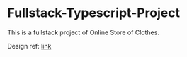 # Fullstack-Typescript-Project

This is a fullstack project of Online Store of Clothes.

Design ref: [link](https://www.figma.com/community/file/888726891176991741)